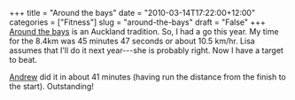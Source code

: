 +++
title = "Around the bays"
date = "2010-03-14T17:22:00+12:00"
categories = ["Fitness"]
slug = "around-the-bays"
draft = "False"
+++
[Around the bays](https://www.roundthebays.co.nz/) is an Auckland
tradition. So, I had a go this year. My time for the 8.4km was 45
minutes 47 seconds or about 10.5 km/hr. Lisa assumes that I'll do it
next year---she is probably right. Now I have a target to beat.

[Andrew](https://www.andrewisgettingfit.com) did it in about 41 minutes
(having run the distance from the finish to the start). Outstanding!

